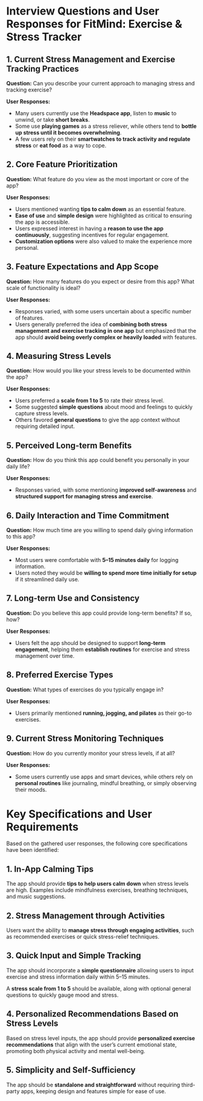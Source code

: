 <h1>Interview Questions and User Responses for FitMind: Exercise & Stress Tracker</h1>

<h2>1. Current Stress Management and Exercise Tracking Practices</h2>
<p><strong>Question:</strong> Can you describe your current approach to managing stress and tracking exercise?</p>
<p><strong>User Responses:</strong></p>
<ul>
  <li>Many users currently use the <strong>Headspace app</strong>, listen to <strong>music</strong> to unwind, or take <strong>short breaks</strong>.</li>
  <li>Some use <strong>playing games</strong> as a stress reliever, while others tend to <strong>bottle up stress until it becomes overwhelming</strong>.</li>
  <li>A few users rely on their <strong>smartwatches to track activity and regulate stress</strong> or <strong>eat food</strong> as a way to cope.</li>
</ul>

<h2>2. Core Feature Prioritization</h2>
<p><strong>Question:</strong> What feature do you view as the most important or core of the app?</p>
<p><strong>User Responses:</strong></p>
<ul>
  <li>Users mentioned wanting <strong>tips to calm down</strong> as an essential feature.</li>
  <li><strong>Ease of use</strong> and <strong>simple design</strong> were highlighted as critical to ensuring the app is accessible.</li>
  <li>Users expressed interest in having a <strong>reason to use the app continuously</strong>, suggesting incentives for regular engagement.</li>
  <li><strong>Customization options</strong> were also valued to make the experience more personal.</li>
</ul>

<h2>3. Feature Expectations and App Scope</h2>
<p><strong>Question:</strong> How many features do you expect or desire from this app? What scale of functionality is ideal?</p>
<p><strong>User Responses:</strong></p>
<ul>
  <li>Responses varied, with some users uncertain about a specific number of features.</li>
  <li>Users generally preferred the idea of <strong>combining both stress management and exercise tracking in one app</strong> but emphasized that the app should <strong>avoid being overly complex or heavily loaded</strong> with features.</li>
</ul>

<h2>4. Measuring Stress Levels</h2>
<p><strong>Question:</strong> How would you like your stress levels to be documented within the app?</p>
<p><strong>User Responses:</strong></p>
<ul>
  <li>Users preferred a <strong>scale from 1 to 5</strong> to rate their stress level.</li>
  <li>Some suggested <strong>simple questions</strong> about mood and feelings to quickly capture stress levels.</li>
  <li>Others favored <strong>general questions</strong> to give the app context without requiring detailed input.</li>
</ul>

<h2>5. Perceived Long-term Benefits</h2>
<p><strong>Question:</strong> How do you think this app could benefit you personally in your daily life?</p>
<p><strong>User Responses:</strong></p>
<ul>
  <li>Responses varied, with some mentioning <strong>improved self-awareness</strong> and <strong>structured support for managing stress and exercise</strong>.</li>
</ul>

<h2>6. Daily Interaction and Time Commitment</h2>
<p><strong>Question:</strong> How much time are you willing to spend daily giving information to this app?</p>
<p><strong>User Responses:</strong></p>
<ul>
  <li>Most users were comfortable with <strong>5–15 minutes daily</strong> for logging information.</li>
  <li>Users noted they would be <strong>willing to spend more time initially for setup</strong> if it streamlined daily use.</li>
</ul>

<h2>7. Long-term Use and Consistency</h2>
<p><strong>Question:</strong> Do you believe this app could provide long-term benefits? If so, how?</p>
<p><strong>User Responses:</strong></p>
<ul>
  <li>Users felt the app should be designed to support <strong>long-term engagement</strong>, helping them <strong>establish routines</strong> for exercise and stress management over time.</li>
</ul>

<h2>8. Preferred Exercise Types</h2>
<p><strong>Question:</strong> What types of exercises do you typically engage in?</p>
<p><strong>User Responses:</strong></p>
<ul>
  <li>Users primarily mentioned <strong>running, jogging, and pilates</strong> as their go-to exercises.</li>
</ul>

<h2>9. Current Stress Monitoring Techniques</h2>
<p><strong>Question:</strong> How do you currently monitor your stress levels, if at all?</p>
<p><strong>User Responses:</strong></p>
<ul>
  <li>Some users currently use apps and smart devices, while others rely on <strong>personal routines</strong> like journaling, mindful breathing, or simply observing their moods.</li>
</ul>

<h1>Key Specifications and User Requirements</h1>

<p>Based on the gathered user responses, the following core specifications have been identified:</p>

<h2>1. In-App Calming Tips</h2>
<p>The app should provide <strong>tips to help users calm down</strong> when stress levels are high. Examples include mindfulness exercises, breathing techniques, and music suggestions.</p>

<h2>2. Stress Management through Activities</h2>
<p>Users want the ability to <strong>manage stress through engaging activities</strong>, such as recommended exercises or quick stress-relief techniques.</p>

<h2>3. Quick Input and Simple Tracking</h2>
<p>The app should incorporate a <strong>simple questionnaire</strong> allowing users to input exercise and stress information daily within 5–15 minutes.</p>
<p>A <strong>stress scale from 1 to 5</strong> should be available, along with optional general questions to quickly gauge mood and stress.</p>

<h2>4. Personalized Recommendations Based on Stress Levels</h2>
<p>Based on stress level inputs, the app should provide <strong>personalized exercise recommendations</strong> that align with the user’s current emotional state, promoting both physical activity and mental well-being.</p>

<h2>5. Simplicity and Self-Sufficiency</h2>
<p>The app should be <strong>standalone and straightforward</strong> without requiring third-party apps, keeping design and features simple for ease of use.</p>
